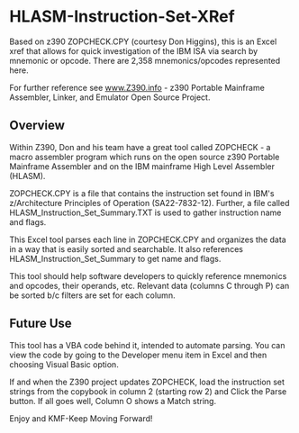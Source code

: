 # HLASM-Instruction-Set-XRef
Based on z390 ZOPCHECK.CPY (courtesy Don Higgins), this is an Excel xref that allows for quick investigation of the IBM ISA via search by mnemonic or opcode.  There are 2,358 mnemonics/opcodes represented here.

For further reference see www.Z390.info - z390 Portable Mainframe Assembler, Linker, and Emulator Open Source Project.

Overview
----------
Within Z390, Don and his team have a great tool called ZOPCHECK - a macro assembler program which runs on the open source z390 Portable Mainframe Assembler and on the IBM mainframe High Level Assembler (HLASM).

ZOPCHECK.CPY is a file that contains the instruction set found in IBM's z/Architecture Principles of Operation (SA22-7832-12). Further, a file called HLASM_Instruction_Set_Summary.TXT is used to gather instruction name and flags.

This Excel tool parses each line in ZOPCHECK.CPY and organizes the data in a way that is easily sorted and searchable. It also references HLASM_Instruction_Set_Summary to get name and flags.

This tool should help software developers to quickly reference mnemonics and opcodes, their operands, etc. Relevant data (columns C through P) can be sorted b/c filters are set for each column.

Future Use
----------
This tool has a VBA code behind it, intended to automate parsing. You can view the code by going to the Developer menu item in Excel and then choosing Visual Basic option. 

If and when the Z390 project updates ZOPCHECK, load the instruction set strings from the copybook in column 2 (starting row 2) and Click the Parse button. If all goes well, Column O shows a Match string.

Enjoy and KMF-Keep Moving Forward!
